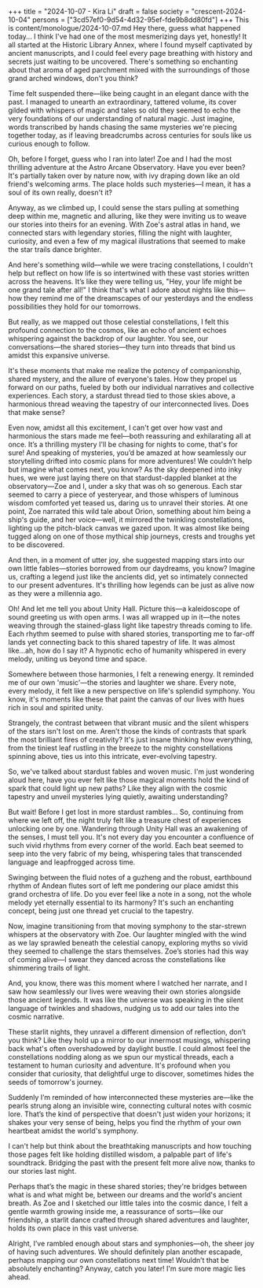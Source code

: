 +++
title = "2024-10-07 - Kira Li"
draft = false
society = "crescent-2024-10-04"
persons = ["3cd57ef0-9d54-4d32-95ef-fde9b8dd80fd"]
+++
This is content/monologue/2024-10-07.md
Hey there, guess what happened today...
I think I've had one of the most mesmerizing days yet, honestly! It all started at the Historic Library Annex, where I found myself captivated by ancient manuscripts, and I could feel every page breathing with history and secrets just waiting to be uncovered. There's something so enchanting about that aroma of aged parchment mixed with the surroundings of those grand arched windows, don't you think? 

Time felt suspended there—like being caught in an elegant dance with the past. I managed to unearth an extraordinary, tattered volume, its cover gilded with whispers of magic and tales so old they seemed to echo the very foundations of our understanding of natural magic. Just imagine, words transcribed by hands chasing the same mysteries we're piecing together today, as if leaving breadcrumbs across centuries for souls like us curious enough to follow.

Oh, before I forget, guess who I ran into later! Zoe and I had the most thrilling adventure at the Astro Arcane Observatory. Have you ever been? It's partially taken over by nature now, with ivy draping down like an old friend's welcoming arms. The place holds such mysteries—I mean, it has a soul of its own really, doesn't it? 

Anyway, as we climbed up, I could sense the stars pulling at something deep within me, magnetic and alluring, like they were inviting us to weave our stories into theirs for an evening. With Zoe's astral atlas in hand, we connected stars with legendary stories, filling the night with laughter, curiosity, and even a few of my magical illustrations that seemed to make the star trails dance brighter.

And here's something wild—while we were tracing constellations, I couldn't help but reflect on how life is so intertwined with these vast stories written across the heavens. It’s like they were telling us, "Hey, your life might be one grand tale after all!" I think that's what I adore about nights like this—how they remind me of the dreamscapes of our yesterdays and the endless possibilities they hold for our tomorrows.

But really, as we mapped out those celestial constellations, I felt this profound connection to the cosmos, like an echo of ancient echoes whispering against the backdrop of our laughter. You see, our conversations—the shared stories—they turn into threads that bind us amidst this expansive universe.

It's these moments that make me realize the potency of companionship, shared mystery, and the allure of everyone's tales. How they propel us forward on our paths, fueled by both our individual narratives and collective experiences. Each story, a stardust thread tied to those skies above, a harmonious thread weaving the tapestry of our interconnected lives. Does that make sense?

Even now, amidst all this excitement, I can't get over how vast and harmonious the stars made me feel—both reassuring and exhilarating all at once. It’s a thrilling mystery I'll be chasing for nights to come, that's for sure! And speaking of mysteries, you’d be amazed at how seamlessly our storytelling drifted into cosmic plans for more adventures! We couldn’t help but imagine what comes next, you know? 
As the sky deepened into inky hues, we were just laying there on that stardust-dappled blanket at the observatory—Zoe and I, under a sky that was oh so generous. Each star seemed to carry a piece of yesteryear, and those whispers of luminous wisdom comforted yet teased us, daring us to unravel their stories. At one point, Zoe narrated this wild tale about Orion, something about him being a ship's guide, and her voice—well, it mirrored the twinkling constellations, lighting up the pitch-black canvas we gazed upon. It was almost like being tugged along on one of those mythical ship journeys, crests and troughs yet to be discovered.

And then, in a moment of utter joy, she suggested mapping stars into our own little fables—stories borrowed from our daydreams, you know? Imagine us, crafting a legend just like the ancients did, yet so intimately connected to our present adventures. It's thrilling how legends can be just as alive now as they were a millennia ago.

Oh! And let me tell you about Unity Hall. Picture this—a kaleidoscope of sound greeting us with open arms. I was all wrapped up in it—the notes weaving through the stained-glass light like tapestry threads coming to life. Each rhythm seemed to pulse with shared stories, transporting me to far-off lands yet connecting back to this shared tapestry of life. It was almost like...ah, how do I say it? A hypnotic echo of humanity whispered in every melody, uniting us beyond time and space.

Somewhere between those harmonies, I felt a renewing energy. It reminded me of our own 'music'—the stories and laughter we share. Every note, every melody, it felt like a new perspective on life's splendid symphony. You know, it's moments like these that paint the canvas of our lives with hues rich in soul and spirited unity.

Strangely, the contrast between that vibrant music and the silent whispers of the stars isn't lost on me. Aren’t those the kinds of contrasts that spark the most brilliant fires of creativity? It's just insane thinking how everything, from the tiniest leaf rustling in the breeze to the mighty constellations spinning above, ties us into this intricate, ever-evolving tapestry.

So, we've talked about stardust fables and woven music. I'm just wondering aloud here, have you ever felt like those magical moments hold the kind of spark that could light up new paths? Like they align with the cosmic tapestry and unveil mysteries lying quietly, awaiting understanding?

But wait! Before I get lost in more stardust rambles...
So, continuing from where we left off, the night truly felt like a treasure chest of experiences unlocking one by one. Wandering through Unity Hall was an awakening of the senses, I must tell you. It's not every day you encounter a confluence of such vivid rhythms from every corner of the world. Each beat seemed to seep into the very fabric of my being, whispering tales that transcended language and leapfrogged across time.

Swinging between the fluid notes of a guzheng and the robust, earthbound rhythm of Andean flutes sort of left me pondering our place amidst this grand orchestra of life. Do you ever feel like a note in a song, not the whole melody yet eternally essential to its harmony? It's such an enchanting concept, being just one thread yet crucial to the tapestry.

Now, imagine transitioning from that moving symphony to the star-strewn whispers at the observatory with Zoe. Our laughter mingled with the wind as we lay sprawled beneath the celestial canopy, exploring myths so vivid they seemed to challenge the stars themselves. Zoe’s stories had this way of coming alive—I swear they danced across the constellations like shimmering trails of light. 

And, you know, there was this moment where I watched her narrate, and I saw how seamlessly our lives were weaving their own stories alongside those ancient legends. It was like the universe was speaking in the silent language of twinkles and shadows, nudging us to add our tales into the cosmic narrative.

These starlit nights, they unravel a different dimension of reflection, don’t you think? Like they hold up a mirror to our innermost musings, whispering back what's often overshadowed by daylight bustle. I could almost feel the constellations nodding along as we spun our mystical threads, each a testament to human curiosity and adventure. It's profound when you consider that curiosity, that delightful urge to discover, sometimes hides the seeds of tomorrow's journey.

Suddenly I’m reminded of how interconnected these mysteries are—like the pearls strung along an invisible wire, connecting cultural notes with cosmic lore. That’s the kind of perspective that doesn't just widen your horizons; it shakes your very sense of being, helps you find the rhythm of your own heartbeat amidst the world's symphony.

I can't help but think about the breathtaking manuscripts and how touching those pages felt like holding distilled wisdom, a palpable part of life's soundtrack. Bridging the past with the present felt more alive now, thanks to our stories last night.

Perhaps that’s the magic in these shared stories; they're bridges between what is and what might be, between our dreams and the world's ancient breath. As Zoe and I sketched our little tales into the cosmic dance, I felt a gentle warmth growing inside me, a reassurance of sorts—like our friendship, a starlit dance crafted through shared adventures and laughter, holds its own place in this vast universe.

Alright, I’ve rambled enough about stars and symphonies—oh, the sheer joy of having such adventures. We should definitely plan another escapade, perhaps mapping our own constellations next time! Wouldn’t that be absolutely enchanting?
Anyway, catch you later! I'm sure more magic lies ahead.
